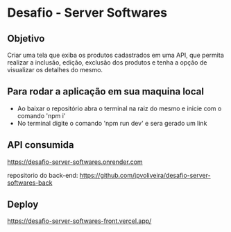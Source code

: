 # Desafio - Server Softwares

## Objetivo

Criar uma tela que exiba os produtos cadastrados em uma API, que permita realizar a inclusão, edição, exclusão dos produtos e tenha a opção de 
visualizar os detalhes do mesmo.

## Para rodar a aplicação em sua maquina local

- Ao baixar o repositório abra o terminal na raiz do mesmo e inicie com o comando 'npm i'
- No terminal digite o comando 'npm run dev' e sera gerado um link

## API consumida

https://desafio-server-softwares.onrender.com

repositorio do back-end: https://github.com/jpvoliveira/desafio-server-softwares-back


## Deploy

https://desafio-server-softwares-front.vercel.app/

